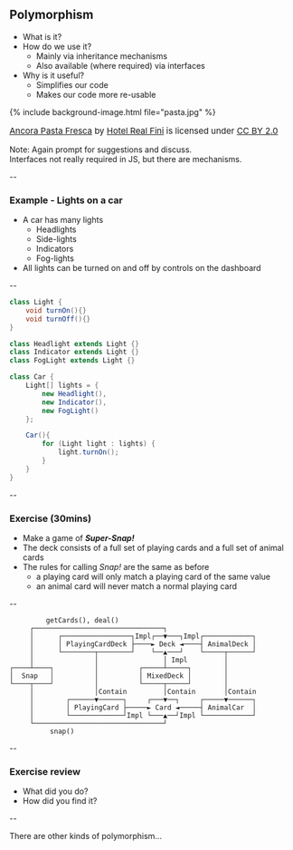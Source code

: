 ## Polymorphism

+ What is it?
+ How do we use it?
    + Mainly via inheritance mechanisms
    + Also available (where required) via interfaces
+ Why is it useful?
    + Simplifies our code
    + Makes our code more re-usable

{% include background-image.html file="pasta.jpg" %}
<p style="float:bottom;font-size:15px">
<a href="https://flic.kr/p/6iYRpr">Ancora Pasta Fresca</a>
by <a href="https://www.flickr.com/photos/hotelrealfini/">Hotel Real Fini</a> is licensed under 
<a href="https://creativecommons.org/licenses/by/2.0/">CC BY 2.0</a>
</p>

Note:
Again prompt for suggestions and discuss.  
Interfaces not really required in JS, but there are mechanisms.  

--

### Example - Lights on a car

+ A car has many lights
    + Headlights
    + Side-lights
    + Indicators
    + Fog-lights
+ All lights can be turned on and off by controls on the dashboard

--

```java
class Light {
    void turnOn(){}
    void turnOff(){}
}

class Headlight extends Light {}
class Indicator extends Light {}
class FogLight extends Light {}

class Car {
    Light[] lights = {
        new Headlight(),
        new Indicator(),
        new FogLight()
    };

    Car(){
        for (Light light : lights) {
            light.turnOn();
        }
    }
}
```

--

### Exercise (30mins)

* Make a game of _**Super-Snap!**_
* The deck consists of a full set of playing cards and a full set of animal cards
* The rules for calling _Snap!_ are the same as before
    + a playing card will only match a playing card of the same value
    + an animal card will never match a normal playing card

--

```text
         getCards(), deal()
     ┌────────────────────────────────┐
     │      ┌─────────────────┐Impl┌──▼───┐Impl┌────────────┐
     │      │ PlayingCardDeck ├────► Deck ◄────┤ AnimalDeck │
     │      └────────┬────────┘    └──▲───┘    └─────┬──────┘
     │               │                │ Impl         │
┌────┴────┐          │          ┌─────┴─────┐        │
│  Snap   │          │          │ MixedDeck │        │
└────┬────┘          │          └─────┬─────┘        │
     │               │Contain         │Contain       │Contain
     │        ┌──────▼──────┐     ┌───▼──┐     ┌─────▼──────┐
     │        │ PlayingCard ├─────► Card ◄─────┤ AnimalCar  │
     │        └─────────────┘Impl └───▲──┘Impl └────────────┘
     └────────────────────────────────┘
          snap()
```

--

### Exercise review

+ What did you do?
+ How did you find it?

--

There are other kinds of polymorphism...